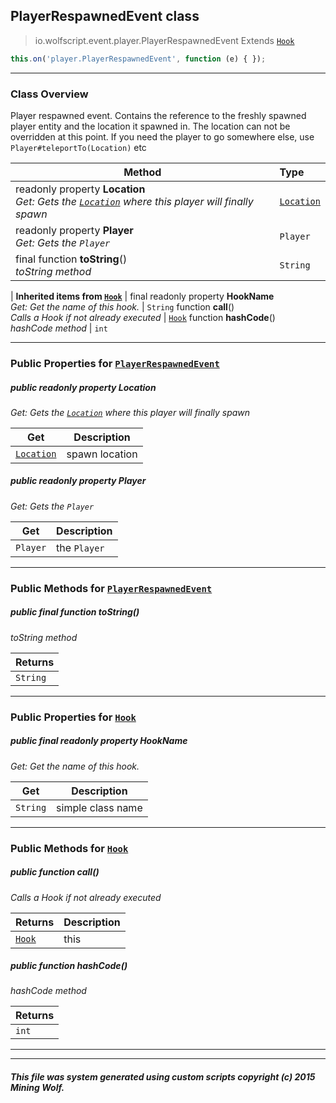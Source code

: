 ## PlayerRespawnedEvent __class__

>io.wolfscript.event.player.PlayerRespawnedEvent
>Extends [`Hook`](../../hook/Hook.md)
``` javascript
this.on('player.PlayerRespawnedEvent', function (e) { });
```


---

### Class Overview

Player respawned event. Contains the reference to the freshly spawned player entity and the location it spawned in. The location can not be overridden at this point. If you need the player to go somewhere else, use `Player#teleportTo(Location)` etc

Method | Type   
--- | :--- 
 readonly property __Location__ <br> _Get: Gets the [`Location`](../../api/world/position/Location.md) where this player will finally spawn_ | [`Location`](../../api/world/position/Location.md)
 readonly property __Player__ <br> _Get: Gets the `Player`_ | `Player`
final function __toString__() <br> _toString method_ | `String`
 |
__Inherited items from [`Hook`](../../hook/Hook.md)__ |
final readonly property __HookName__ <br> _Get: Get the name of this hook._ | `String`
 function __call__() <br> _Calls a Hook if not already executed_ | [`Hook`](../../hook/Hook.md)
 function __hashCode__() <br> _hashCode method_ | `int`





---


### Public Properties for [`PlayerRespawnedEvent`](PlayerRespawnedEvent.md)

##### <a id='location'></a>public  readonly property __Location__

_Get: Gets the [`Location`](../../api/world/position/Location.md) where this player will finally spawn_

Get | Description
--- | --- 
[`Location`](../../api/world/position/Location.md) | spawn location



##### <a id='player'></a>public  readonly property __Player__

_Get: Gets the `Player`_

Get | Description
--- | --- 
`Player` | the `Player`



---

### Public Methods for [`PlayerRespawnedEvent`](PlayerRespawnedEvent.md)

##### <a id='tostring'></a>public final function __toString__()

_toString method_

Returns | 
--- | 
`String` |


---

### Public Properties for [`Hook`](../../hook/Hook.md)

##### <a id='hookname'></a>public final readonly property __HookName__

_Get: Get the name of this hook._

Get | Description
--- | --- 
`String` | simple class name



---

### Public Methods for [`Hook`](../../hook/Hook.md)

##### <a id='call'></a>public  function __call__()

_Calls a Hook if not already executed_

Returns | Description
--- | --- 
[`Hook`](../../hook/Hook.md) | this


##### <a id='hashcode'></a>public  function __hashCode__()

_hashCode method_

Returns | 
--- | 
`int` |


---


---


##### This file was system generated using custom scripts copyright (c) 2015 Mining Wolf.
	

